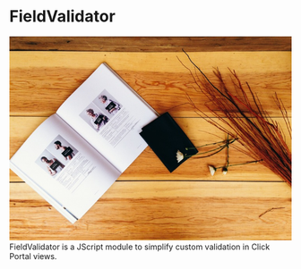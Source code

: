 FieldValidator
==============

![FieldValidator](./validator.jpg)
FieldValidator is a JScript module to simplify custom validation in
Click Portal views.

